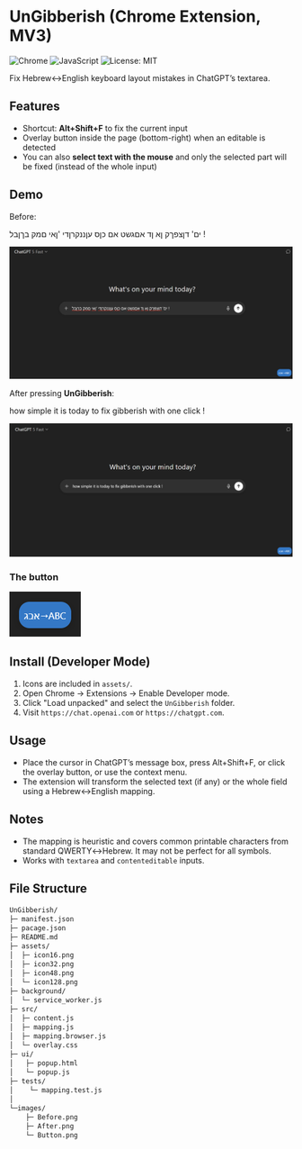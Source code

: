 # UnGibberish (Chrome Extension, MV3)
![Chrome](https://img.shields.io/badge/Chrome%20Extension-MV3-blue)
![JavaScript](https://img.shields.io/badge/JavaScript-ES6-yellow)
![License: MIT](https://img.shields.io/badge/License-MIT-green)

Fix Hebrew↔English keyboard layout mistakes in ChatGPT’s textarea.

## Features
- Shortcut: **Alt+Shift+F** to fix the current input
- Overlay button inside the page (bottom-right) when an editable is detected
- You can also **select text with the mouse** and only the selected part will be fixed (instead of the whole input)


## Demo
Before:

ים' דןצפךק ןא ןד אםגשט אם כןס עןננקרןדי 'ןאי םמק בךןבל !

![Alt text](images/Before.png)


After pressing **UnGibberish**:

how simple it is today to fix gibberish with one click !

![Alt text](images/After.png)



### The button

![Alt text](images/Button.png)








## Install (Developer Mode)
1. Icons are included in `assets/`.
2. Open Chrome → Extensions → Enable Developer mode.
3. Click "Load unpacked" and select the `UnGibberish` folder.
4. Visit `https://chat.openai.com` or `https://chatgpt.com`.

## Usage
- Place the cursor in ChatGPT’s message box, press Alt+Shift+F, or click the overlay button, or use the context menu.
- The extension will transform the selected text (if any) or the whole field using a Hebrew↔English mapping.

## Notes
- The mapping is heuristic and covers common printable characters from standard QWERTY↔Hebrew. It may not be perfect for all symbols.
- Works with `textarea` and `contenteditable` inputs.

## File Structure
```
UnGibberish/
├─ manifest.json
├─ pacage.json
├─ README.md
├─ assets/
│  ├─ icon16.png
│  ├─ icon32.png
│  ├─ icon48.png
│  └─ icon128.png
├─ background/
│  └─ service_worker.js
├─ src/
│  ├─ content.js
│  ├─ mapping.js
│  ├─ mapping.browser.js
│  └─ overlay.css
├─ ui/
│   ├─ popup.html
│   └─ popup.js
├─ tests/
│    └─ mapping.test.js
│
└─images/
    ├─ Before.png
    ├─ After.png
    └─ Button.png
```

